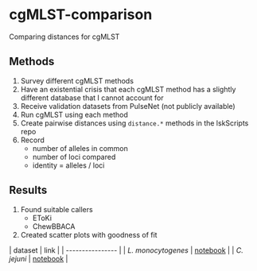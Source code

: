 # cgMLST-comparison

Comparing distances for cgMLST

## Methods

1. Survey different cgMLST methods
2. Have an existential crisis that each cgMLST method has a slightly different database that I cannot account for
3. Receive validation datasets from PulseNet (not publicly available)
3. Run cgMLST using each method
4. Create pairwise distances using `distance.*` methods in the lskScripts repo
5. Record
   * number of alleles in common
   * number of loci compared
   * identity = alleles / loci

## Results

1. Found suitable callers
   * EToKi
   * ChewBBACA
2. Created scatter plots with goodness of fit

| dataset | link |
| ---------------- |
| _L. monocytogenes_ | [notebook](lmo/lmo.ipynb) |
| _C. jejuni_ | [notebook](campy/campy.ipynb) |
